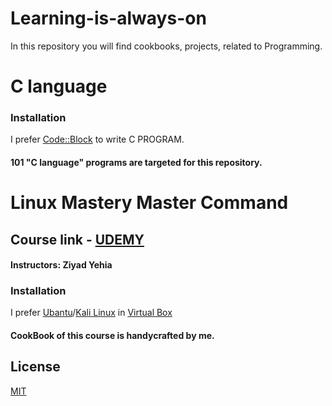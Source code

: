 # Learning-is-always-on
In this repository you will find cookbooks, projects, related to Programming.

# C language
### Installation 
I prefer [Code::Block](http://www.codeblocks.org/) to write C PROGRAM.
#### 101 "C language" programs are targeted for this repository.

# Linux Mastery Master Command
## Course link - [UDEMY](https://www.udemy.com/share/101WwqBUUecFZbRHo=/)
#### Instructors: Ziyad Yehia
### Installation
I prefer [Ubantu](https://ubuntu.com/download/desktop)/[Kali Linux](https://www.kali.org/downloads/) in [Virtual Box](https://www.virtualbox.org/wiki/Downloads)
#### CookBook of this course is handycrafted by me.

## License
[MIT](https://choosealicense.com/licenses/mit/)
